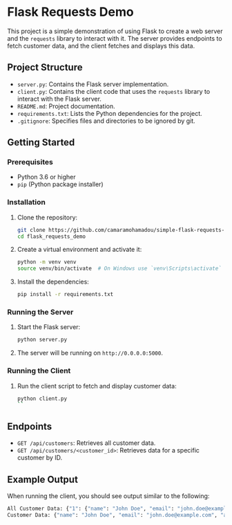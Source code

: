 # Flask Requests Demo

This project is a simple demonstration of using Flask to create a web server and the `requests` library to interact with it. The server provides endpoints to fetch customer data, and the client fetches and displays this data.

## Project Structure

- `server.py`: Contains the Flask server implementation.
- `client.py`: Contains the client code that uses the `requests` library to interact with the Flask server.
- `README.md`: Project documentation.
- `requirements.txt`: Lists the Python dependencies for the project.
- `.gitignore`: Specifies files and directories to be ignored by git.

## Getting Started

### Prerequisites

- Python 3.6 or higher
- `pip` (Python package installer)

### Installation

1. Clone the repository:
    ```sh
    git clone https://github.com/camaramohamadou/simple-flask-requests-demo.git
    cd flask_requests_demo
    ```

2. Create a virtual environment and activate it:
    ```sh
    python -m venv venv
    source venv/bin/activate  # On Windows use `venv\Scripts\activate`
    ```

3. Install the dependencies:
    ```sh
    pip install -r requirements.txt
    ```

### Running the Server

1. Start the Flask server:
    ```sh
    python server.py
    ```

2. The server will be running on `http://0.0.0.0:5000`.

### Running the Client

1. Run the client script to fetch and display customer data:
    ```sh
    python client.py
    ``

## Endpoints

- `GET /api/customers`: Retrieves all customer data.
- `GET /api/customers/<customer_id>`: Retrieves data for a specific customer by ID.

## Example Output

When running the client, you should see output similar to the following:

```sh
All Customer Data: {"1": {"name": "John Doe", "email": "john.doe@example.com", "age": 30}, "2": {"name": "Jane Smith", "email": "jane.smith@example.com", "age": 25}, "3": {"name": "Emily Johnson", "email": "emily.johnson@example.com", "age": 35}}
Customer Data: {"name": "John Doe", "email": "john.doe@example.com", "age": 30}
